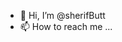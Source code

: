 - 👋 Hi, I’m @sherifButt
- 📫 How to reach me ...

<!---
sherifButt/sherifButt is a ✨ special ✨ repository because its `README.md` (this file) appears on your GitHub profile.
You can click the Preview link to take a look at your changes.
--->

